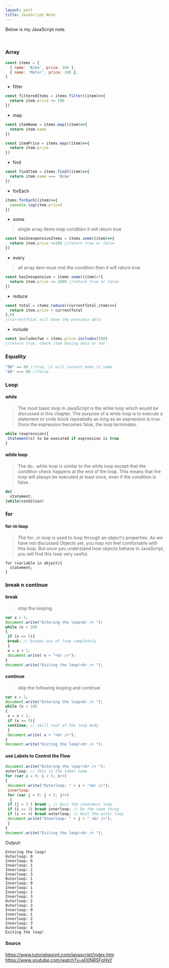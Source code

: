 ```yaml
---
layout: post
title: JavaScript Note
---
```


Below is my JavaScript note.

<br>



### Array
```javascript
const items = [
  { name: 'Bike', price: 100 },
  { name: 'Motor', price: 200 },
]
```
- filter
```javascript
const filteredItems = items.filter((item)=>{
  return item.price <= 100
})
```
- map
```javascript
const itemName = items.map((item)=>{
  return item.name
})

const itemPrice = items.map((item)=>{
  return item.price
})
```
- find
```javascript
const findItem = items.find((item)=>{
  return item.name === 'Bike'
})
```
- forEach
```javascript
items.forEach((item)=>{
  console.log(item.price)
})
```
- some
> single array items map condition it will return true
```javascript
const hasInexpensiveItems = items.some((item)=>{
  return item.price <=100 //return true or false
})
```
- every
> all array item must met the condition then it will return true
```javascript
const hasInexpensive = items.some((item)=?{
  return item.price <= 1000 //return true or false
})
```
- reduce
```javascript
const total = items.reduce((currentTotal,item)=>{
  return item.price + currentTotal
},0)
//currentTotal will have the previous data
```
- include
```javascript
const includesTwo = items.price.includes(100)
//return true, check item having data or not
```

### Equality
```javascript
"88" == 88 //true, it will convert make it same
"88" === 88 //false
```

### Loop
#### while
> The most basic loop in JavaScript is the while loop which would be discussed in
this chapter. The purpose of a while loop is to execute a statement or code
block repeatedly as long as an expression is true. Once the expression
becomes false, the loop terminates.
```javascript
while (expression){
 Statement(s) to be executed if expression is true
}
```
#### while loop
>  The do...while loop is similar to the while loop except that the condition check
happens at the end of the loop. This means that the loop will always be executed
at least once, even if the condition is false.
```javascript
do{
  statement;
}while(condition)
```

### for
#### for-in loop
> The for...in loop is used to loop through an object's properties. As we have not
discussed Objects yet, you may not feel comfortable with this loop. But once you
understand how objects behave in JavaScript, you will find this loop very useful.
```javacript
for (variable in object){
  statement;
}
```

### break n continue
#### break
> stop the looping
```javascript
var x = 1;
document.write("Entering the loop<br /> ");
while (x < 20)
{
 if (x == 5){
 break; // breaks out of loop completely
 }
 x = x + 1;
 document.write( x + "<br />");
}
document.write("Exiting the loop!<br /> ");
```
#### continue
> skip the following looping and continue
```javascript
var x = 1;
document.write("Entering the loop<br /> ");
while (x < 10)
{
 x = x + 1;
 if (x == 5){
 continue; // skill rest of the loop body
 }
 document.write( x + "<br />");
}
document.write("Exiting the loop!<br /> ");
```
#### use Labels to Control the Flow
```javascript
document.write("Entering the loop!<br /> ");
outerloop: // This is the label name
for (var i = 0; i < 5; i++)
{
 document.write("Outerloop: " + i + "<br />");
 innerloop:
 for (var j = 0; j < 5; j++)
  {
 if (j > 3 ) break ; // Quit the innermost loop
 if (i == 2) break innerloop; // Do the same thing
 if (i == 4) break outerloop; // Quit the outer loop
 document.write("Innerloop: " + j + " <br />");
 }
}
document.write("Exiting the loop!<br /> ");
```
Output:
```
Entering the loop!
Outerloop: 0
Innerloop: 0
Innerloop: 1
Innerloop: 2
Innerloop: 3
Outerloop: 1
Innerloop: 0
Innerloop: 1
Innerloop: 2
Innerloop: 3
Outerloop: 2
Outerloop: 3
Innerloop: 0
Innerloop: 1
Innerloop: 2
Innerloop: 3
Outerloop: 4
Exiting the loop!
```
#### Source
<https://www.tutorialspoint.com/javascript/index.htm> \
<https://www.youtube.com/watch?v=a00NRSFgHsY> 
